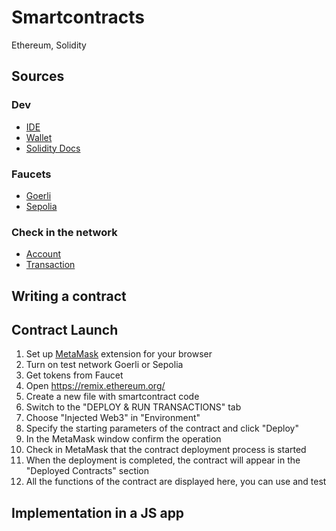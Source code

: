 # Smartcontracts
Ethereum, Solidity

## Sources
### Dev
* [IDE](https://remix.ethereum.org/)
* [Wallet](chrome-extension://nkbihfbeogaeaoehlefnkodbefgpgknn/home.html#)
* [Solidity Docs](https://docs.soliditylang.org/en/v0.8.18/contracts.html)

### Faucets
* [Goerli](https://goerlifaucet.com/)
* [Sepolia](https://sepolia-faucet.com/)

### Check in the network
* [Account](https://ropsten.etherscan.io/address/0xa561c73b64a43cb3aeb7dfbbfd1d6a4c9fe8ddc5)
* [Transaction](https://ropsten.etherscan.io/tx/0x6f2d71f0cfefada5bafa5d49052b20cfdff13a4fbf917864e5067c79c54bdbc2)

## Writing a contract

## Contract Launch
1. Set up [MetaMask](https://metamask.io/) extension for your browser
2. Turn on test network Goerli or Sepolia
3. Get tokens from Faucet
4. Open https://remix.ethereum.org/
5. Create a new file with smartcontract code
9. Switch to the "DEPLOY & RUN TRANSACTIONS" tab
10. Choose "Injected Web3" in "Environment"
11. Specify the starting parameters of the contract and click "Deploy"
12. In the MetaMask window confirm the operation
13. Check in MetaMask that the contract deployment process is started
14. When the deployment is completed, the contract will appear in the "Deployed Contracts" section
15. All the functions of the contract are displayed here, you can use and test

## Implementation in a JS app
